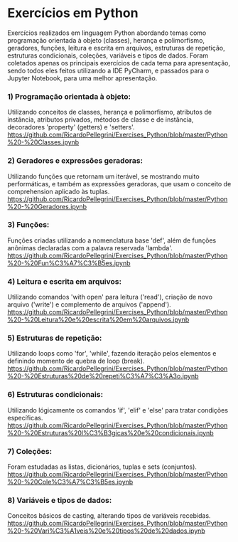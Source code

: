 # Exercícios em Python
Exercícios realizados em linguagem Python abordando temas como programação orientada à objeto (classes), herança e polimorfismo, geradores, funções, leitura e escrita em arquivos, estruturas de repetição, estruturas condicionais, coleções, variáveis e tipos de dados. Foram coletados apenas os principais exercícios de cada tema para apresentação, sendo todos eles feitos utilizando a IDE PyCharm, e passados para o Jupyter Notebook, para uma melhor apresentação.

### 1) Programação orientada à objeto:
Utilizando conceitos de classes, herança e polimorfismo, atributos de instância, atributos privados, métodos de classe e de instância, decoradores 'property' (getters) e 'setters'.
https://github.com/RicardoPellegrini/Exercises_Python/blob/master/Python%20-%20Classes.ipynb

### 2) Geradores e expressões geradoras:
Utilizando funções que retornam um iterável, se mostrando muito performáticas, e também as expressões geradoras, que usam o conceito de comprehension aplicado às tuplas.
https://github.com/RicardoPellegrini/Exercises_Python/blob/master/Python%20-%20Geradores.ipynb

### 3) Funções:
Funções criadas utilizando a nomenclatura base 'def', além de funções anônimas declaradas com a palavra reservada 'lambda'.
https://github.com/RicardoPellegrini/Exercises_Python/blob/master/Python%20-%20Fun%C3%A7%C3%B5es.ipynb

### 4) Leitura e escrita em arquivos:
Utilizando comandos 'with open' para leitura ('read'), criação de novo arquivo ('write') e complemento de arquivos ('append').
https://github.com/RicardoPellegrini/Exercises_Python/blob/master/Python%20-%20Leitura%20e%20escrita%20em%20arquivos.ipynb

### 5) Estruturas de repetição:
Utilizando loops como 'for', 'while', fazendo iteração pelos elementos e definindo momento de quebra de loop (break).
https://github.com/RicardoPellegrini/Exercises_Python/blob/master/Python%20-%20Estruturas%20de%20repeti%C3%A7%C3%A3o.ipynb

### 6) Estruturas condicionais:
Utilizando lógicamente os comandos 'if', 'elif' e 'else' para tratar condições específicas.
https://github.com/RicardoPellegrini/Exercises_Python/blob/master/Python%20-%20Estruturas%20l%C3%B3gicas%20e%20condicionais.ipynb

### 7) Coleções:
Foram estudadas as listas, dicionários, tuplas e sets (conjuntos).
https://github.com/RicardoPellegrini/Exercises_Python/blob/master/Python%20-%20Cole%C3%A7%C3%B5es.ipynb

### 8) Variáveis e tipos de dados:
Conceitos básicos de casting, alterando tipos de variáveis recebidas.
https://github.com/RicardoPellegrini/Exercises_Python/blob/master/Python%20-%20Vari%C3%A1veis%20e%20tipos%20de%20dados.ipynb

